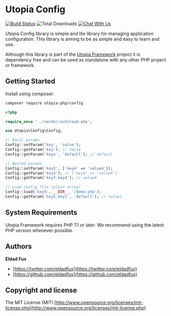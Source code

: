 # Utopia Config

[![Build Status](https://travis-ci.org/utopia-php/config.svg?branch=master)](https://travis-ci.org/utopia-php/ab)
![Total Downloads](https://img.shields.io/packagist/dt/utopia-php/config.svg)
[![Chat With Us](https://img.shields.io/gitter/room/utopia-php/community.svg)](https://gitter.im/utopia-php/community?utm_source=share-link&utm_medium=link&utm_campaign=share-link)

Utopia Config library is simple and lite library for managing application configuration. This library is aiming to be as simple and easy to learn and use.

Although this library is part of the [Utopia Framework](https://github.com/utopia-php/framework) project it is dependency free and can be used as standalone with any other PHP project or framework.

## Getting Started

Install using composer:
```bash
composer require utopia-php/config
```

```php
<?php

require_once '../vendor/autoload.php';

use Utopia\Config\Config;

// Basic params
Config::setParam('key', 'value');
Config::getParam('key'); // Value
Config::getParam('keyx', 'default'); // default

// Nested params
Config::setParam('key3', ['key4' => 'value4']);
Config::getParam('key3'); // ['key4' => 'value4']
Config::getParam('key3.key4'); // value4

// Load config file (plain array)
Config::load('key5', __DIR__.'/demo.php');
Config::getParam('key5.key1', 'default'); // value1

```

## System Requirements

Utopia Framework requires PHP 7.1 or later. We recommend using the latest PHP version whenever possible.

## Authors

**Eldad Fux**

+ [https://twitter.com/eldadfux](https://twitter.com/eldadfux)
+ [https://github.com/eldadfux](https://github.com/eldadfux)

## Copyright and license

The MIT License (MIT) [http://www.opensource.org/licenses/mit-license.php](http://www.opensource.org/licenses/mit-license.php)